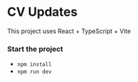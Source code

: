 # CV Updates

This project uses React + TypeScript + Vite

### Start the project

- `npm install`
- `npm run dev`
